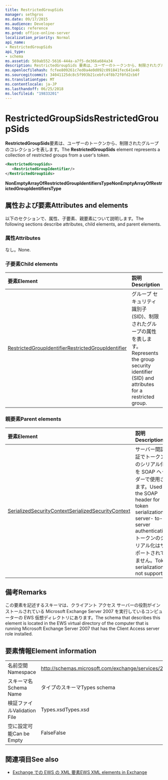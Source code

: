 ```yaml
---
title: RestrictedGroupSids
manager: sethgros
ms.date: 09/17/2015
ms.audience: Developer
ms.topic: reference
ms.prod: office-online-server
localization_priority: Normal
api_name:
- RestrictedGroupSids
api_type:
- schema
ms.assetid: 569ab552-5616-444a-a7f5-de366a684a34
description: RestrictedGroupSids 要素は、ユーザーのトークンから、制限されたグループのコレクションを表します。
ms.openlocfilehash: fcfee809261c7ed0a4e0d092c091841fec641e46
ms.sourcegitcommit: 34041125dc8c5f993b21cebfc4f8b72f0fd2cb6f
ms.translationtype: MT
ms.contentlocale: ja-JP
ms.lasthandoff: 06/25/2018
ms.locfileid: "19833201"
---
```

# <a name="restrictedgroupsids"></a><span data-ttu-id="662eb-103">RestrictedGroupSids</span><span class="sxs-lookup"><span data-stu-id="662eb-103">RestrictedGroupSids</span></span>

<span data-ttu-id="662eb-104">**RestrictedGroupSids**要素は、ユーザーのトークンから、制限されたグループのコレクションを表します。</span><span class="sxs-lookup"><span data-stu-id="662eb-104">The **RestrictedGroupSids** element represents a collection of restricted groups from a user's token.</span></span> 
  
```xml
<RestrictedGroupSids>
   <RestrictedGroupIdentifier/>
</RestrictedGroupSids>
```

 <span data-ttu-id="662eb-105">**NonEmptyArrayOfRestrictedGroupIdentifiersType**</span><span class="sxs-lookup"><span data-stu-id="662eb-105">**NonEmptyArrayOfRestrictedGroupIdentifiersType**</span></span>
## <a name="attributes-and-elements"></a><span data-ttu-id="662eb-106">属性および要素</span><span class="sxs-lookup"><span data-stu-id="662eb-106">Attributes and elements</span></span>

<span data-ttu-id="662eb-107">以下のセクションで、属性、子要素、親要素について説明します。</span><span class="sxs-lookup"><span data-stu-id="662eb-107">The following sections describe attributes, child elements, and parent elements.</span></span>
  
### <a name="attributes"></a><span data-ttu-id="662eb-108">属性</span><span class="sxs-lookup"><span data-stu-id="662eb-108">Attributes</span></span>

<span data-ttu-id="662eb-109">なし。</span><span class="sxs-lookup"><span data-stu-id="662eb-109">None.</span></span>
  
### <a name="child-elements"></a><span data-ttu-id="662eb-110">子要素</span><span class="sxs-lookup"><span data-stu-id="662eb-110">Child elements</span></span>

|<span data-ttu-id="662eb-111">**要素**</span><span class="sxs-lookup"><span data-stu-id="662eb-111">**Element**</span></span>|<span data-ttu-id="662eb-112">**説明**</span><span class="sxs-lookup"><span data-stu-id="662eb-112">**Description**</span></span>|
|:-----|:-----|
|[<span data-ttu-id="662eb-113">RestrictedGroupIdentifier</span><span class="sxs-lookup"><span data-stu-id="662eb-113">RestrictedGroupIdentifier</span></span>](restrictedgroupidentifier.md) <br/> |<span data-ttu-id="662eb-114">グループ セキュリティ識別子 (SID)、制限されたグループの属性を表します。</span><span class="sxs-lookup"><span data-stu-id="662eb-114">Represents the group security identifier (SID) and attributes for a restricted group.</span></span>  <br/> |
   
### <a name="parent-elements"></a><span data-ttu-id="662eb-115">親要素</span><span class="sxs-lookup"><span data-stu-id="662eb-115">Parent elements</span></span>

|<span data-ttu-id="662eb-116">**要素**</span><span class="sxs-lookup"><span data-stu-id="662eb-116">**Element**</span></span>|<span data-ttu-id="662eb-117">**説明**</span><span class="sxs-lookup"><span data-stu-id="662eb-117">**Description**</span></span>|
|:-----|:-----|
|[<span data-ttu-id="662eb-118">SerializedSecurityContext</span><span class="sxs-lookup"><span data-stu-id="662eb-118">SerializedSecurityContext</span></span>](serializedsecuritycontext.md) <br/> |<span data-ttu-id="662eb-119">サーバー間認証でトークンのシリアル化を SOAP ヘッダーで使用されます。</span><span class="sxs-lookup"><span data-stu-id="662eb-119">Used in the SOAP header for token serialization in server- to-server authentication.</span></span> <span data-ttu-id="662eb-120">トークンのシリアル化はサポートされていません。</span><span class="sxs-lookup"><span data-stu-id="662eb-120">Token serialization is not supported.</span></span>  <br/> |
   
## <a name="remarks"></a><span data-ttu-id="662eb-121">備考</span><span class="sxs-lookup"><span data-stu-id="662eb-121">Remarks</span></span>

<span data-ttu-id="662eb-122">この要素を記述するスキーマは、クライアント アクセス サーバーの役割がインストールされている Microsoft Exchange Server 2007 を実行しているコンピューターの EWS 仮想ディレクトリにあります。</span><span class="sxs-lookup"><span data-stu-id="662eb-122">The schema that describes this element is located in the EWS virtual directory of the computer that is running Microsoft Exchange Server 2007 that has the Client Access server role installed.</span></span>
  
## <a name="element-information"></a><span data-ttu-id="662eb-123">要素情報</span><span class="sxs-lookup"><span data-stu-id="662eb-123">Element information</span></span>

|||
|:-----|:-----|
|<span data-ttu-id="662eb-124">名前空間</span><span class="sxs-lookup"><span data-stu-id="662eb-124">Namespace</span></span>  <br/> |http://schemas.microsoft.com/exchange/services/2006/types  <br/> |
|<span data-ttu-id="662eb-125">スキーマ名</span><span class="sxs-lookup"><span data-stu-id="662eb-125">Schema Name</span></span>  <br/> |<span data-ttu-id="662eb-126">タイプのスキーマ</span><span class="sxs-lookup"><span data-stu-id="662eb-126">Types schema</span></span>  <br/> |
|<span data-ttu-id="662eb-127">検証ファイル</span><span class="sxs-lookup"><span data-stu-id="662eb-127">Validation File</span></span>  <br/> |<span data-ttu-id="662eb-128">Types.xsd</span><span class="sxs-lookup"><span data-stu-id="662eb-128">Types.xsd</span></span>  <br/> |
|<span data-ttu-id="662eb-129">空に設定可能</span><span class="sxs-lookup"><span data-stu-id="662eb-129">Can be Empty</span></span>  <br/> |<span data-ttu-id="662eb-130">False</span><span class="sxs-lookup"><span data-stu-id="662eb-130">False</span></span>  <br/> |
   
## <a name="see-also"></a><span data-ttu-id="662eb-131">関連項目</span><span class="sxs-lookup"><span data-stu-id="662eb-131">See also</span></span>



- [<span data-ttu-id="662eb-132">Exchange での EWS の XML 要素</span><span class="sxs-lookup"><span data-stu-id="662eb-132">EWS XML elements in Exchange</span></span>](ews-xml-elements-in-exchange.md)

